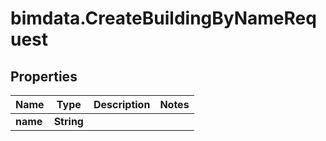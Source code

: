 # bimdata.CreateBuildingByNameRequest

## Properties

Name | Type | Description | Notes
------------ | ------------- | ------------- | -------------
**name** | **String** |  | 


